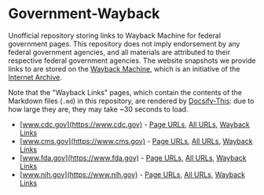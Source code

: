 # Government-Wayback
Unofficial repository storing links to Wayback Machine for federal government pages. This repository does not imply endorsement by any federal government agencies, and all materials are attributed to their respective federal government agencies. The website snapshots we provide links to are stored on the [Wayback Machine](https://web.archive.org/), which is an initiative of the [Internet Archive](https://archive.org/).

Note that the "Wayback Links" pages, which contain the contents of the Markdown files (`.md`) in this repository, are rendered by [Docsify-This](https://docsify-this.net/): due to how large they are, they may take ~30 seconds to load.

* [www.cdc.gov](https://www.cdc.gov) - [Page URLs](www.cdc.gov.txt), [All URLs](www.cdc.gov.all.txt), [Wayback Links](https://docsify-this.net/?basePath=https://raw.githubusercontent.com/Niema-Lab/Government-Wayback/refs/heads/main&homepage=www.cdc.gov.md#/)
* [www.cms.gov](https://www.cms.gov) - [Page URLs](www.cms.gov.txt), [All URLs](www.cms.gov.all.txt), [Wayback Links](https://docsify-this.net/?basePath=https://raw.githubusercontent.com/Niema-Lab/Government-Wayback/refs/heads/main&homepage=www.cms.gov.md#/)
* [www.fda.gov](https://www.fda.gov) - [Page URLs](www.fda.gov.txt), [All URLs](www.fda.gov.all.txt), [Wayback Links](https://docsify-this.net/?basePath=https://raw.githubusercontent.com/Niema-Lab/Government-Wayback/refs/heads/main&homepage=www.fda.gov.md#/)
* [www.nih.gov](https://www.nih.gov) - [Page URLs](www.nih.gov.txt), [All URLs](www.nih.gov.all.txt), [Wayback Links](https://docsify-this.net/?basePath=https://raw.githubusercontent.com/Niema-Lab/Government-Wayback/refs/heads/main&homepage=www.nih.gov.md#/)
